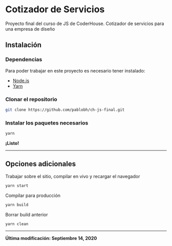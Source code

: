 # Cotizador de Servicios
Proyecto final del curso de JS de CoderHouse.
Cotizador de servicios para una empresa de diseño


## Instalación

### Dependencias
Para poder trabajar en este proyecto es necesario tener instalado:

- [Node.js](https://nodejs.org/en/)
- [Yarn](https://yarnpkg.com/)

### Clonar el repositorio

```sh
git clone https://github.com/pablobh/ch-js-final.git
```

### Instalar los paquetes necesarios

```sh
yarn
```

**¡Listo!**


---


## Opciones adicionales
Trabajar sobre el sitio, compilar en vivo y recargar el navegador

```sh
yarn start
```

Compilar para producción

```sh
yarn build
```

Borrar build anterior

```sh
yarn clean
```


---

__Última modificación: Septiembre 14, 2020__
